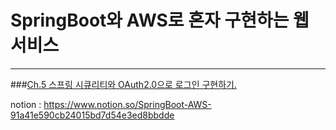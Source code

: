 SpringBoot와 AWS로 혼자 구현하는 웹 서비스
==============
******
###[Ch.5 스프링 시큐리티와 OAuth2.0으로 로그인 구현하기.](./내용%20정리/ch5.스프링%20시큐리티와%20OAuth2.0으로%20로그인%20구현하기)




notion :
https://www.notion.so/SpringBoot-AWS-91a41e590cb24015bd7d54e3ed8bbdde
